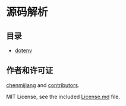 # 源码解析

## 目录

- [dotenv](records/dotenv.md)

## 作者和许可证

[chenmijiang](https://github.com/chenmijiang/sources) and [contributors](/graphs/contributors).

MIT License, see the included [License.md](License.md) file.
